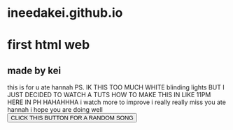# ineedakei.github.io
<html lang="en">
    <head>
        <meta charset="UTF-8">
        <meta http-equiv="X-UA-Compatible" content="IE=edge">
        <meta name="viewport" content="width=device-width, initial-scale=1.0">
        <title>hehe</title>
    </head> 
        <meta name="viewport" content="width=device-width, initial-scale=1.0">
<body>
<h1>first html web</h1>
<h2>made by kei</h2>
<paragraph>this is for u ate hannah PS. IK THIS TOO MUCH WHITE blinding lights BUT I JUST DECIDED TO WATCH A TUTS HOW TO MAKE THIS IN LIKE 11PM HERE IN PH HAHAHHHA i watch more to improve 
    i really really miss you ate hannah i hope you are doing well</paragraph>
<br>
<a href="https://youtu.be/HVbaUzDH4cw?si=E3hnAg_T0K2E-udb">
       <button>CLICK THIS BUTTON FOR A RANDOM SONG</button>
       </a>
</body>
</html>
